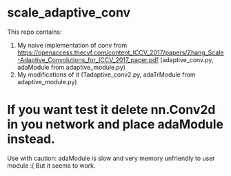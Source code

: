 # scale_adaptive_conv
This repo contains:
1) My naive implementation of conv from https://openaccess.thecvf.com/content_ICCV_2017/papers/Zhang_Scale-Adaptive_Convolutions_for_ICCV_2017_paper.pdf
(adaptive_conv.py, adaModule from adaptive_module.py)
2) My modifications of it
(Tadaptive_conv2.py, adaTrModule from adaptive_module.py)

# If you want test it delete nn.Conv2d in you network and place adaModule instead.
Use with caution: adaModule is slow and very memory unfriendly to user module :( But it seems to work.
